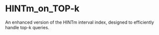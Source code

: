 # HINTm_on_TOP-k
An enhanced version of the HINTm interval index, designed to efficiently handle top-k queries.
